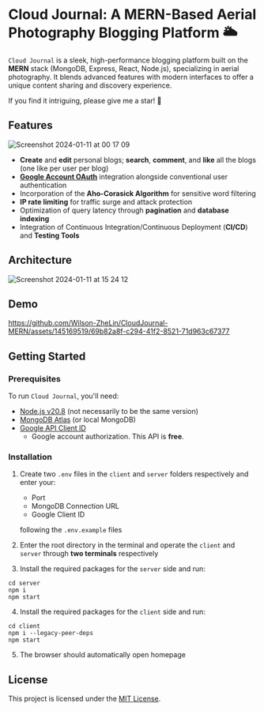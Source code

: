 # Cloud Journal: A MERN-Based Aerial Photography Blogging Platform 🌥️

`Cloud Journal` is a sleek, high-performance blogging platform built on the **MERN** stack (MongoDB, Express, React, Node.js), specializing in aerial photography. It blends advanced features with modern interfaces to offer a unique content sharing and discovery experience.

If you find it intriguing, please give me a star! 🌟

Features
--------

![Screenshot 2024-01-11 at 00 17 09](https://github.com/Wilson-ZheLin/CloudJournal-MERN/assets/145169519/5f0e8daf-83a8-4a10-9ad5-67ec276bf808)

* **Create** and **edit** personal blogs; **search**, **comment**, and **like** all the blogs (one like per user per blog)
* [**Google Account OAuth**](https://console.cloud.google.com/apis) integration alongside conventional user authentication
* Incorporation of the **Aho-Corasick Algorithm** for sensitive word filtering
* **IP rate limiting** for traffic surge and attack protection
* Optimization of query latency through **pagination** and **database indexing**
* Integration of Continuous Integration/Continuous Deployment (**CI/CD**) and **Testing Tools**

Architecture
------------

![Screenshot 2024-01-11 at 15 24 12](https://github.com/Wilson-ZheLin/CloudJournal-MERN/assets/145169519/db73b96d-2b3b-481b-8e89-8c07fde250b1)

Demo
----

https://github.com/Wilson-ZheLin/CloudJournal-MERN/assets/145169519/69b82a8f-c294-41f2-8521-71d963c67377

Getting Started
---------------

### Prerequisites
To run `Cloud Journal`, you'll need:
* [Node.js v20.8](https://nodejs.org/en) (not necessarily to be the same version)
* [MongoDB Atlas](https://www.mongodb.com/atlas/database) (or local MongoDB)
* [Google API Client ID](https://console.cloud.google.com/apis)
  * Google account authorization. This API is **free**.

### Installation
1. Create two `.env` files in the `client` and `server` folders respectively and enter your:
    * Port
    * MongoDB Connection URL
    * Google Client ID

   following the `.env.example` files

2. Enter the root directory in the terminal and operate the `client` and `server` through **two terminals** respectively

3. Install the required packages for the `server` side and run:

```
cd server
npm i
npm start
```

4. Install the required packages for the `client` side and run:

```
cd client
npm i --legacy-peer-deps
npm start
```

5. The browser should automatically open homepage

License
-------

This project is licensed under the [MIT License](./LICENSE).
